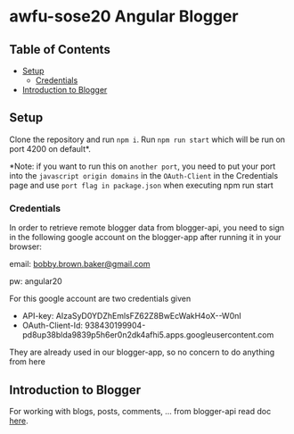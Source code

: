 # awfu-sose20 Angular Blogger

## Table of Contents

- [Setup](#setup)
    - [Credentials](#credentials)
- [Introduction to Blogger](#introduction-to-blogger)

## Setup

Clone the repository and run `npm i`.
Run `npm run start` which will be run on port 4200 on default*. 

*Note: if you want to run this on `another port`, you need to put your port into the `javascript origin domains` in the `OAuth-Client` in the Credentials page and use `port flag in package.json` when executing npm run start

### Credentials
In order to retrieve remote blogger data from blogger-api, you need to sign in the following google account on the blogger-app after running it in your browser:

email: bobby.brown.baker@gmail.com

pw: angular20

For this google account are two credentials given
- API-key: AIzaSyD0YDZhEmlsFZ62Z8BwEcWakH4oX--W0nI
- OAuth-Client-Id: 938430199904-pd8up38blda9839p5h6er0n2dk4afhi5.apps.googleusercontent.com

They are already used in our blogger-app, so no concern to do anything from here

## Introduction to Blogger
For working with blogs, posts, comments, ...  from blogger-api read doc [here](https://developers.google.com/blogger/docs/3.0/using#WorkingWithBlogs).
